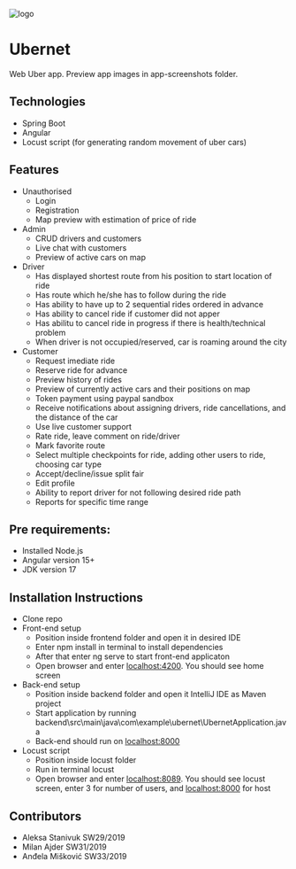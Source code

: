 ![logo](https://github.com/mmmajder/Ubernet/assets/91467463/2a878cf2-3bc2-4685-a5fe-9b2dd32bf024)
# Ubernet

Web Uber app. Preview app images in app-screenshots folder.

## Technologies
- Spring Boot
- Angular
- Locust script (for generating random movement of uber cars)

## Features
- Unauthorised
  - Login
  - Registration
  - Map preview with estimation of price of ride
- Admin
  -  CRUD drivers and customers
  -  Live chat with customers
  -  Preview of active cars on map
- Driver
  - Has displayed shortest route from his position to start location of ride
  - Has route which he/she has to follow during the ride
  - Has ability to have up to 2 sequential rides ordered in advance
  - Has ability to cancel ride if customer did not apper
  - Has abilitu to cancel ride in progress if there is health/technical problem
  - When driver is not occupied/reserved, car is roaming around the city
- Customer
  - Request imediate ride
  - Reserve ride for advance
  - Preview history of rides
  - Preview of currently active cars and their positions on map
  - Token payment using paypal sandbox
  - Receive notifications about assigning drivers, ride cancellations, and the distance of the car
  - Use live customer support
  - Rate ride, leave comment on ride/driver
  - Mark favorite route
  - Select multiple checkpoints for ride, adding other users to ride, choosing car type
  - Accept/decline/issue split fair
  - Edit profile
  - Ability to report driver for not following desired ride path
  - Reports for specific time range   

## Pre requirements:
- Installed Node.js
- Angular version 15+
- JDK version 17

## Installation Instructions

- Clone repo
- Front-end setup
  - Position inside frontend folder and open it in desired IDE
  - Enter npm install in terminal to install dependencies
  - After that enter ng serve to start front-end applicaton
  - Open browser and enter [localhost:4200](http://localhost:4200/). You should see home screen
- Back-end setup
  - Position inside backend folder and open it IntelliJ IDE as Maven project
  - Start application by running backend\src\main\java\com\example\ubernet\UbernetApplication.java
  - Back-end should run on [localhost:8000](http://localhost:8000/)
- Locust script
  - Position inside locust folder
  - Run in terminal locust
  - Open browser and enter [localhost:8089](http://localhost:8089/). You should see locust screen, enter 3 for number of users, and [localhost:8000](http://localhost:8000/) for host

## Contributors
- Aleksa Stanivuk SW29/2019
- Milan Ajder SW31/2019
- Anđela Mišković SW33/2019
